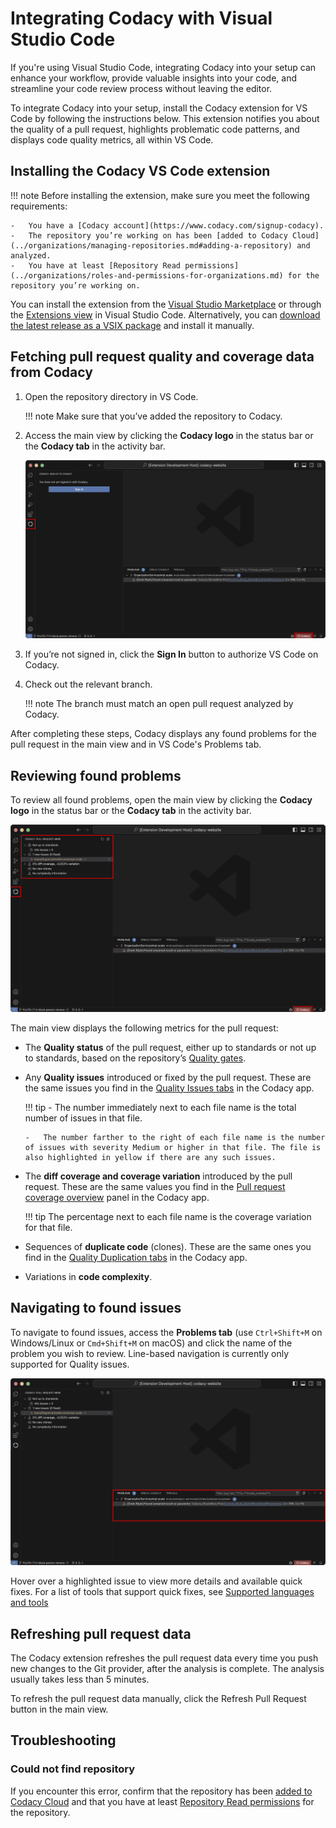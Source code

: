 # Integrating Codacy with Visual Studio Code

If you're using Visual Studio Code, integrating Codacy into your setup can enhance your workflow, provide valuable insights into your code, and streamline your code review process without leaving the editor.

To integrate Codacy into your setup, install the Codacy extension for VS Code by following the instructions below. This extension notifies you about the quality of a pull request, highlights problematic code patterns, and displays code quality metrics, all within VS Code.

## Installing the Codacy VS Code extension

!!! note
    Before installing the extension, make sure you meet the following requirements:

    -   You have a [Codacy account](https://www.codacy.com/signup-codacy).
    -   The repository you’re working on has been [added to Codacy Cloud](../organizations/managing-repositories.md#adding-a-repository) and analyzed.
    -   You have at least [Repository Read permissions](../organizations/roles-and-permissions-for-organizations.md) for the repository you’re working on.

You can install the extension from the [Visual Studio Marketplace](https://marketplace.visualstudio.com/items?itemName=codacy-app.codacy) or through the [Extensions view](https://code.visualstudio.com/docs/editor/extension-marketplace#_browse-for-extensions) in Visual Studio Code. Alternatively, you can [download the latest release as a VSIX package](https://github.com/codacy/codacy-vscode-extension/releases) and install it manually.

## Fetching pull request quality and coverage data from Codacy

1.  Open the repository directory in VS Code. 

    !!! note
        Make sure that you’ve added the repository to Codacy.

1.  Access the main view by clicking the **Codacy logo** in the status bar or the **Codacy tab** in the activity bar.

    ![Codacy main view](images/codacy-vscode-extension-sign-in.png)

1.  If you’re not signed in, click the **Sign In** button to authorize VS Code on Codacy.

1.  Check out the relevant branch.

    !!! note
        The branch must match an open pull request analyzed by Codacy.

After completing these steps, Codacy displays any found problems for the pull request in the main view and in VS Code's Problems tab.

## Reviewing found problems

To review all found problems, open the main view by clicking the **Codacy logo** in the status bar or the **Codacy tab** in the activity bar.

![Codacy main view](images/codacy-vscode-extension-main-view.png)

The main view displays the following metrics for the pull request:

-   The **Quality status** of the pull request, either up to standards or not up to standards, based on the repository’s [Quality gates](../repositories-configure/adjusting-quality-gates.md).

-   Any **Quality issues** introduced or fixed by the pull request. These are the same issues you find in the [Quality Issues tabs](../repositories/pull-requests.md#issues-tabs) in the Codacy app.

    !!! tip
        -   The number immediately next to each file name is the total number of issues in that file.

        -   The number farther to the right of each file name is the number of issues with severity Medium or higher in that file. The file is also highlighted in yellow if there are any such issues.

-   The **diff coverage and coverage variation** introduced by the pull request. These are the same values you find in the [Pull request coverage overview](../repositories-coverage/pull-requests.md#coverage-overview) panel in the Codacy app.

    !!! tip
        The percentage next to each file name is the coverage variation for that file.

-   Sequences of **duplicate code** (clones). These are the same ones you find in the [Quality Duplication tabs](../repositories/pull-requests.md#duplication-tabs) in the Codacy app. 

-   Variations in **code complexity**.

## Navigating to found issues

To navigate to found issues, access the **Problems tab** (use `Ctrl+Shift+M` on Windows/Linux or `Cmd+Shift+M` on macOS) and click the name of the problem you wish to review. Line-based navigation is currently only supported for Quality issues.

![Navigate to a specific issue from the Problems tab](images/codacy-vscode-extension-problems-tab.png)

Hover over a highlighted issue to view more details and available quick fixes. For a list of tools that support quick fixes, see [Supported languages and tools](./supported-languages-and-tools.md#supported-languages-and-tools)

## Refreshing pull request data

The Codacy extension refreshes the pull request data every time you push new changes to the Git provider, after the analysis is complete. The analysis usually takes less than 5 minutes.

To refresh the pull request data manually, click the Refresh Pull Request button in the main view.

## Troubleshooting

### Could not find repository

If you encounter this error, confirm that the repository has been [added to Codacy Cloud](../organizations/managing-repositories.md#adding-a-repository) and that you have at least [Repository Read permissions](../organizations/roles-and-permissions-for-organizations.md) for the repository.
